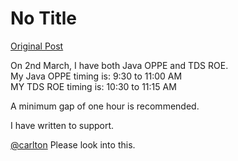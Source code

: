 # No Title

[Original Post](https://discourse.onlinedegree.iitm.ac.in/t/168537/1)

<p>On 2nd March, I have both Java OPPE and TDS ROE.<br>
My Java OPPE timing is: 9:30 to 11:00 AM<br>
MY TDS ROE timing is: 10:30 to 11:15 AM</p>
<p>A minimum gap of one hour is recommended.</p>
<p>I have written to support.</p>
<p><a class="mention" href="/u/carlton">@carlton</a> Please look into this.</p>